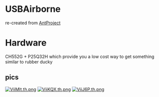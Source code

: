 # USBAirborne
re-created from [AntProject](https://oshwhub.com/PushEAX/3079905e2c434c54902d77ab60f6c747 "AntProject")
# Hardware
CH552G + P25Q32H which provide you a low cost way to get something similar to rubber ducky
## pics
[![ViiMlt.th.png](https://i.328888.xyz/2023/05/15/ViiMlt.th.png)](https://imgloc.com/i/ViiMlt)
[![ViiKQX.th.png](https://i.328888.xyz/2023/05/15/ViiKQX.th.png)](https://imgloc.com/i/ViiKQX)
[![ViiJ6P.th.png](https://i.328888.xyz/2023/05/15/ViiJ6P.th.png)](https://imgloc.com/i/ViiJ6P)
